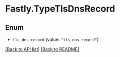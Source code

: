 # Fastly.TypeTlsDnsRecord

## Enum


* `tls_dns_record` (value: `"tls_dns_record"`)



[[Back to API list]](../../README.md#endpoints) [[Back to README]](../../README.md)
